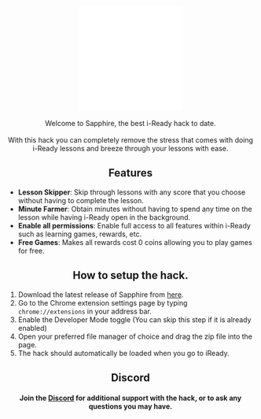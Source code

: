 <p align="center">
<img width="212" height="212" src="https://github.com/Sapphire-Inc/Sapphire/blob/a66e83abf4f082891288f00388a2c9ba4c36d41b/icon.png"/>
</p>

<p align="center">
Welcome to Sapphire, the best i-Ready hack to date.<br><br>
With this hack you can completely remove the stress that comes with doing i-Ready lessons and breeze through your lessons with ease.
</p>

<h2 align="center">Features</h2>

- **Lesson Skipper**: Skip through lessons with any score that you choose without having to complete the lesson.
- **Minute Farmer**: Obtain minutes without having to spend any time on the lesson while having i-Ready open in the background.
- **Enable all permissions**: Enable full access to all features within i-Ready such as learning games, rewards, etc.
- **Free Games**: Makes all rewards cost 0 coins allowing you to play games for free.

<h2 align="center">How to setup the hack.</h2>
    <ol>
        <li>Download the latest release of Sapphire from <a href="https://github.com/Sapphire-Inc/Sapphire/tree/main/releases">here</a>.</li>
        <li>Go to the Chrome extension settings page by typing <code>chrome://extensions</code> in your address bar.</li>
        <li>Enable the Developer Mode toggle (You can skip this step if it is already enabled)</li>
        <li>Open your preferred file manager of choice and drag the zip file into the page.</li>
        <li>The hack should automatically be loaded when you go to iReady.</li>
</ol>

<h2 align="center">Discord</h2>
<h4 align="center">
    Join the <a href="https://discord.gg/edgM4MuT6E">Discord</a> for additional support with the hack, or to ask any questions you may have.
</h4>